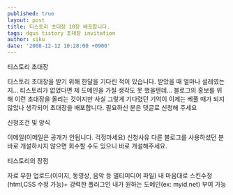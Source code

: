 ```yaml
---
published: true
layout: post
title: 티스토리 초대장 10장 배포합니다.
tags: dqus tistory 초대장 invitation
author: siku
date: '2008-12-12 10:28:00 +0900'
---
```

티스토리 초대장

티스토리 초대장을 받기 위해 한달을 기다린 적이 있습니다.
받았을 때 얼마나 설레였는지...
티스토리가 없었다면 제 도메인을 가질 생각도 못 했을텐데...
블로그의 홍보를 위해 이런 초대장을 올리는 것이지만
사실 그렇게 기다렸던 기억이 이제는 베풀 때가 되지 않았나 생각되어
초대장을 배포합니다.
필요하신 분은 댓글로 신청해 주세요

신청조건 및 양식

이메일(이메일은 공개가 안됩니다. 걱정마세요)
신청사유
다른 블로그를 사용하셨던 분
바로 개설하시지 않으면 회수할 수도 있으니 바로 개설해주세요.

티스토리의 장점

자료 무한 업로드(이미지, 동영상, 음악 등 멀티미디어 파일)
내 마음대로 스킨수정(html,CSS 수정 가능)+ 강력한 플러그인
내가 원하는 도메인(ex: myid.net) 부여 가능
